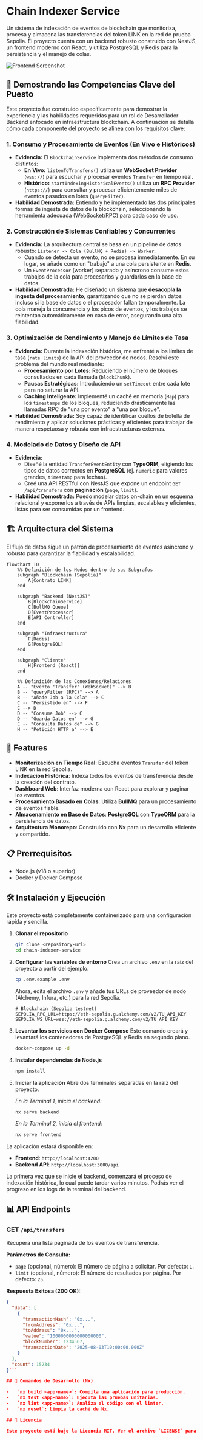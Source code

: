 # Chain Indexer Service

Un sistema de indexación de eventos de blockchain que monitoriza, procesa y almacena las transferencias del token LINK en la red de prueba Sepolia. El proyecto cuenta con un backend robusto construido con NestJS, un frontend moderno con React, y utiliza PostgreSQL y Redis para la persistencia y el manejo de colas.

![Frontend Screenshot](https://img001.prntscr.com/file/img001/XodeOupzRvyoUkDvDsSbNA.png)

## 🎯 Demostrando las Competencias Clave del Puesto

Este proyecto fue construido específicamente para demostrar la experiencia y las habilidades requeridas para un rol de Desarrollador Backend enfocado en infraestructura blockchain. A continuación se detalla cómo cada componente del proyecto se alinea con los requisitos clave:

### **1. Consumo y Procesamiento de Eventos (En Vivo e Históricos)**

- **Evidencia:** El `BlockchainService` implementa dos métodos de consumo distintos:
  - **En Vivo:** `listenToTransfers()` utiliza un **WebSocket Provider** (`wss://`) para escuchar y procesar eventos `Transfer` en tiempo real.
  - **Histórico:** `startIndexingHistoricalEvents()` utiliza un **RPC Provider** (`https://`) para consultar y procesar eficientemente miles de eventos pasados en lotes (`queryFilter`).
- **Habilidad Demostrada:** Entiendo y he implementado las dos principales formas de ingesta de datos de la blockchain, seleccionando la herramienta adecuada (WebSocket/RPC) para cada caso de uso.

### **2. Construcción de Sistemas Confiables y Concurrentes**

- **Evidencia:** La arquitectura central se basa en un pipeline de datos robusto: `Listener -> Cola (BullMQ + Redis) -> Worker`.
  - Cuando se detecta un evento, no se procesa inmediatamente. En su lugar, se añade como un "trabajo" a una cola persistente en **Redis**.
  - Un `EventProcessor` (worker) separado y asíncrono consume estos trabajos de la cola para procesarlos y guardarlos en la base de datos.
- **Habilidad Demostrada:** He diseñado un sistema que **desacopla la ingesta del procesamiento**, garantizando que no se pierdan datos incluso si la base de datos o el procesador fallan temporalmente. La cola maneja la concurrencia y los picos de eventos, y los trabajos se reintentan automáticamente en caso de error, asegurando una alta fiabilidad.

### **3. Optimización de Rendimiento y Manejo de Límites de Tasa**

- **Evidencia:** Durante la indexación histórica, me enfrenté a los límites de tasa (`rate limits`) de la API del proveedor de nodos. Resolví este problema del mundo real mediante:
  - **Procesamiento por Lotes:** Reduciendo el número de bloques consultados en cada llamada (`blockChunk`).
  - **Pausas Estratégicas:** Introduciendo un `setTimeout` entre cada lote para no saturar la API.
  - **Caching Inteligente:** Implementé un caché en memoria (`Map`) para los `timestamps` de los bloques, reduciendo drásticamente las llamadas RPC de "una por evento" a "una por bloque".
- **Habilidad Demostrada:** Soy capaz de identificar cuellos de botella de rendimiento y aplicar soluciones prácticas y eficientes para trabajar de manera respetuosa y robusta con infraestructuras externas.

### **4. Modelado de Datos y Diseño de API**

- **Evidencia:**
  - Diseñé la entidad `TransferEventEntity` con **TypeORM**, eligiendo los tipos de datos correctos en **PostgreSQL** (ej. `numeric` para valores grandes, `timestamp` para fechas).
  - Creé una API RESTful con NestJS que expone un endpoint `GET /api/transfers` con **paginación** (`page`, `limit`).
- **Habilidad Demostrada:** Puedo modelar datos on-chain en un esquema relacional y exponerlos a través de APIs limpias, escalables y eficientes, listas para ser consumidas por un frontend.

## 🏗️ Arquitectura del Sistema

El flujo de datos sigue un patrón de procesamiento de eventos asíncrono y robusto para garantizar la fiabilidad y escalabilidad.

```mermaid
flowchart TD
    %% Definición de los Nodos dentro de sus Subgrafos
    subgraph "Blockchain (Sepolia)"
        A[Contrato LINK]
    end

    subgraph "Backend (NestJS)"
        B[BlockchainService]
        C[BullMQ Queue]
        D[EventProcessor]
        E[API Controller]
    end

    subgraph "Infraestructura"
        F[Redis]
        G[PostgreSQL]
    end

    subgraph "Cliente"
        H[Frontend (React)]
    end

    %% Definición de las Conexiones/Relaciones
    A -- "Evento 'Transfer' (WebSocket)" --> B
    B -- "queryFilter (RPC)" --> A
    B -- "Añade Job a la Cola" --> C
    C -- "Persistido en" --> F
    C --> D
    D -- "Consume Job" --> C
    D -- "Guarda Datos en" --> G
    E -- "Consulta Datos de" --> G
    H -- "Petición HTTP a" --> E
```

## 🚀 Features

- **Monitorización en Tiempo Real**: Escucha eventos `Transfer` del token LINK en la red Sepolia.
- **Indexación Histórica**: Indexa todos los eventos de transferencia desde la creación del contrato.
- **Dashboard Web**: Interfaz moderna con React para explorar y paginar los eventos.
- **Procesamiento Basado en Colas**: Utiliza **BullMQ** para un procesamiento de eventos fiable.
- **Almacenamiento en Base de Datos**: **PostgreSQL** con **TypeORM** para la persistencia de datos.
- **Arquitectura Monorepo**: Construido con **Nx** para un desarrollo eficiente y compartido.

## 📋 Prerrequisitos

- Node.js (v18 o superior)
- Docker y Docker Compose

## 🛠️ Instalación y Ejecución

Este proyecto está completamente containerizado para una configuración rápida y sencilla.

1.  **Clonar el repositorio**

    ```bash
    git clone <repository-url>
    cd chain-indexer-service
    ```

2.  **Configurar las variables de entorno**
    Crea un archivo `.env` en la raíz del proyecto a partir del ejemplo.

    ```bash
    cp .env.example .env
    ```

    Ahora, edita el archivo `.env` y añade tus URLs de proveedor de nodo (Alchemy, Infura, etc.) para la red Sepolia.

    ```env
    # Blockchain (Sepolia testnet)
    SEPOLIA_RPC_URL=https://eth-sepolia.g.alchemy.com/v2/TU_API_KEY
    SEPOLIA_WS_URL=wss://eth-sepolia.g.alchemy.com/v2/TU_API_KEY
    ```

3.  **Levantar los servicios con Docker Compose**
    Este comando creará y levantará los contenedores de PostgreSQL y Redis en segundo plano.

    ```bash
    docker-compose up -d
    ```

4.  **Instalar dependencias de Node.js**

    ```bash
    npm install
    ```

5.  **Iniciar la aplicación**
    Abre dos terminales separadas en la raíz del proyecto.

    _En la Terminal 1, inicia el backend:_

    ```bash
    nx serve backend
    ```

    _En la Terminal 2, inicia el frontend:_

    ```bash
    nx serve frontend
    ```

La aplicación estará disponible en:

- **Frontend**: `http://localhost:4200`
- **Backend API**: `http://localhost:3000/api`

La primera vez que se inicie el backend, comenzará el proceso de indexación histórica, lo cual puede tardar varios minutos. Podrás ver el progreso en los logs de la terminal del backend.

## 📊 API Endpoints

### GET `/api/transfers`

Recupera una lista paginada de los eventos de transferencia.

**Parámetros de Consulta:**

- `page` (opcional, número): El número de página a solicitar. Por defecto: `1`.
- `limit` (opcional, número): El número de resultados por página. Por defecto: `25`.

**Respuesta Exitosa (200 OK):**

````json
{
  "data": [
    {
      "transactionHash": "0x...",
      "fromAddress": "0x...",
      "toAddress": "0x...",
      "value": "1000000000000000000",
      "blockNumber": 1234567,
      "transactionDate": "2025-08-03T10:00:00.000Z"
    }
  ],
  "count": 15234
}```

## 🔧 Comandos de Desarrollo (Nx)

-   `nx build <app-name>`: Compila una aplicación para producción.
-   `nx test <app-name>`: Ejecuta las pruebas unitarias.
-   `nx lint <app-name>`: Analiza el código con el linter.
-   `nx reset`: Limpia la caché de Nx.

## 📝 Licencia

Este proyecto está bajo la Licencia MIT. Ver el archivo `LICENSE` para más detalles.
````
